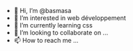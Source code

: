 - 👋 Hi, I’m @basmasa
- 👀 I’m interested in web développement
- 🌱 I’m currently learning css
- 💞️ I’m looking to collaborate on ...
- 📫 How to reach me ...

<!---
basmasa/basmasa is a ✨ special ✨ repository because its `README.md` (this file) appears on your GitHub profile.
You can click the Preview link to take a look at your changes.
--->
